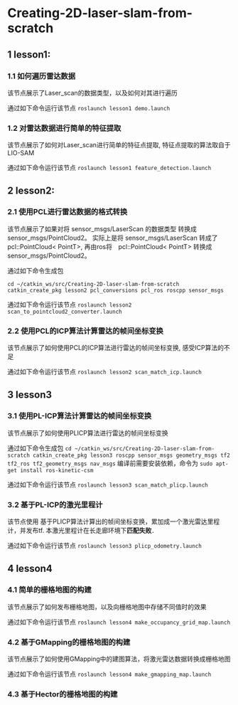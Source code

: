 # Creating-2D-laser-slam-from-scratch

## 1 lesson1: 

### 1.1 如何遍历雷达数据
该节点展示了Laser_scan的数据类型，以及如何对其进行遍历

通过如下命令运行该节点
`roslaunch lesson1 demo.launch`

### 1.2 对雷达数据进行简单的特征提取
该节点展示了如何对Laser_scan进行简单的特征点提取, 特征点提取的算法取自于LIO-SAM

通过如下命令运行该节点
`roslaunch lesson1 feature_detection.launch`

## 2 lesson2: 

### 2.1 使用PCL进行雷达数据的格式转换
该节点展示了如果对将 sensor_msgs/LaserScan 的数据类型 转换成 sensor_msgs/PointCloud2。
实际上是将 sensor_msgs/LaserScan 转成了 pcl::PointCloud< PointT>, 再由ros将　pcl::PointCloud< PointT> 转换成 sensor_msgs/PointCloud2。

通过如下命令生成包

```
cd ~/catkin_ws/src/Creating-2D-laser-slam-from-scratch
catkin_create_pkg lesson2 pcl_conversions pcl_ros roscpp sensor_msgs 
```

通过如下命令运行该节点
`roslaunch lesson2 scan_to_pointcloud2_converter.launch`

### 2.2 使用PCL的ICP算法计算雷达的帧间坐标变换
该节点展示了如何使用PCL的ICP算法进行雷达的帧间坐标变换, 感受ICP算法的不足

通过如下命令运行该节点
`roslaunch lesson2 scan_match_icp.launch`

## 3 lesson3

### 3.1 使用PL-ICP算法计算雷达的帧间坐标变换
该节点展示了如何使用PLICP算法进行雷达的帧间坐标变换

通过如下命令生成包
`
cd ~/catkin_ws/src/Creating-2D-laser-slam-from-scratch
catkin_create_pkg lesson3 roscpp sensor_msgs geometry_msgs tf2 tf2_ros tf2_geometry_msgs nav_msgs
`
编译前需要安装依赖，命令为
`sudo apt-get install ros-kinetic-csm`

通过如下命令运行该节点
`roslaunch lesson3 scan_match_plicp.launch`

### 3.2 基于PL-ICP的激光里程计
该节点使用 基于PLICP算法计算出的帧间坐标变换，累加成一个激光雷达里程计，并发布tf.
本激光里程计在长走廊环境下**匹配失败**．

通过如下命令运行该节点
`roslaunch lesson3 plicp_odometry.launch`

## 4 lesson4

### 4.1 简单的栅格地图的构建
该节点展示了如何发布栅格地图，以及向栅格地图中存储不同值时的效果

通过如下命令运行该节点
`roslaunch lesson4 make_occupancy_grid_map.launch`

### 4.2 基于GMapping的栅格地图的构建
该节点展示了如何使用GMapping中的建图算法，将激光雷达数据转换成栅格地图

通过如下命令运行该节点
`roslaunch lesson4 make_gmapping_map.launch`

### 4.3 基于Hector的栅格地图的构建
